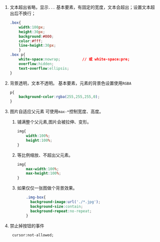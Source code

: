 1. 文本超出省略，显示`...`
	基本要素，有固定的宽度，文本会超出；设置文本超出后不换行；
	
	```css
	.box{
		width:100px;
	  	height:30px;
	  	background:#000;
	  	color:#fff;
	  	line-height:30px;
		}
	.box p{	
		white-space:nowrap;          // 或 white-space:pre;
		overflow:hidden;
		text-overflow:ellipsis;
	}
	```
2. 背景透明，文本不透明。
	基本要素，元素的背景色设置使用`RGBA`
	```css
	p{
		background-color:rgba(255,255,255,0);
	}
	```
3. 图片自适应父元素
	可使用`max-*`控制宽度、高度。
	1. 铺满整个父元素,图片会被拉伸、变形。
		```css
		img{
			width:100%;
  			height:100%;
		}
		```
	2. 等比例缩放、不超出父元素。
		```css
		img{
			max-width:100%;
  			max-height:100%;
		}
		```
	3. 如果仅仅一张图做个背景效果。
		```css
			.img-box{
			  background-image:url('./*.jpg');
			  background-size:contain;
			  background-repeat:no-repeat;
			}
		```

4. 禁止掉按钮的事件
	
		cursor:not-allowed;
	